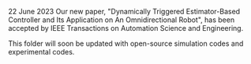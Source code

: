 
22 June 2023
Our new paper, "Dynamically Triggered Estimator-Based Controller and Its Application on An Omnidirectional Robot", has been accepted by IEEE Transactions on Automation Science and Engineering. 

This folder will soon be updated with open-source simulation codes and experimental codes.
